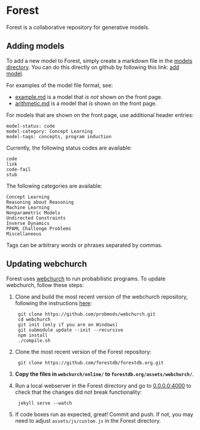Forest
======

Forest is a collaborative repository for generative models.

Adding models
-------------

To add a new model to Forest, simply create a markdown file in the [models directory](https://github.com/forestdb/forestdb.org/tree/gh-pages/models). You can do this directly on github by following this link: [add model](https://github.com/forestdb/forestdb.org/new/gh-pages/models).

For examples of the model file format, see:
- [example.md](https://raw.githubusercontent.com/forestdb/forestdb.org/gh-pages/models/example.md) is a model that *is not* shown on the front page.
- [arithmetic.md](https://raw.githubusercontent.com/forestdb/forestdb.org/gh-pages/models/arithmetic.md) is a model that *is* shown on the front page.

For models that are shown on the front page, use additional header entries:

    model-status: code
    model-category: Concept Learning
    model-tags: concepts, program induction

Currently, the following status codes are available:

    code
    link
    code-fail
    stub

The following categories are available:

    Concept Learning
    Reasoning about Reasoning
    Machine Learning
    Nonparametric Models
    Undirected Constraints
    Inverse Dynamics
    PPAML Challenge Problems
    Miscellaneous

Tags can be arbitrary words or phrases separated by commas.

Updating webchurch
------------------

Forest uses [webchurch](https://github.com/probmods/webchurch) to run probabilistic programs. To update webchurch, follow these steps:

1. Clone and build the most recent version of the webchurch repository, following the instructions [here](https://github.com/probmods/webchurch):

        git clone https://github.com/probmods/webchurch.git
        cd webchurch
        git init (only if you are on Windows)
        git submodule update --init --recursive
        npm install
        ./compile.sh

2. Clone the most recent version of the Forest repository:

        git clone https://github.com/forestdb/forestdb.org.git

3. **Copy the files in `webchurch/online/` to `forestdb.org/assets/webchurch/`**.

4. Run a local webserver in the Forest directory and go to [0.0.0.0:4000](http://0.0.0.0:4000) to check that the changes did not break functionality:

        jekyll serve --watch

5. If code boxes run as expected, great! Commit and push. If not, you may need to adjust `assets/js/custom.js` in the Forest directory.
